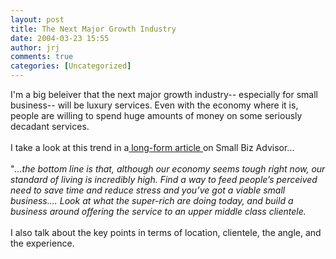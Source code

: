 ```yaml
---
layout: post
title: The Next Major Growth Industry
date: 2004-03-23 15:55
author: jrj
comments: true
categories: [Uncategorized]
---
```

I'm a big beleiver that the next major growth industry-- especially for small business-- will be luxury services. Even with the economy where it is, people are willing to spend huge amounts of money on some seriously decadant services.<br /><br />I take a look at this trend in a<a href="http://www.small-biz-advisor.com/Articles/577.aspx" target="_blank"> long-form article </a>on Small Biz Advisor...<br /><br />"*...the bottom line is that, although our economy seems tough right now, our standard of living is incredibly high. Find a way to feed people’s perceived need to save time and reduce stress and you’ve got a viable small business.... Look at what the super-rich are doing today, and build a business around offering the service to an upper middle class clientele.*<br /><br />I also talk about the key points in terms of location, clientele, the angle, and the experience.
